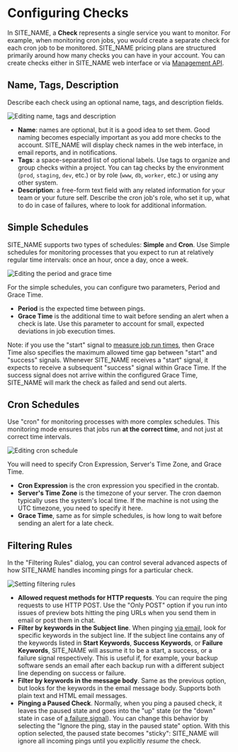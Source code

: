 # Configuring Checks

In SITE_NAME, a **Check** represents a single service you want to
monitor. For example, when monitoring cron jobs, you would create a separate check for
each cron job to be monitored. SITE_NAME pricing plans are structured primarily
around how many checks you can have in your account. You can create checks
either in SITE_NAME web interface or via [Management API](../api/).

## Name, Tags, Description

Describe each check using an optional name, tags, and description fields.

![Editing name, tags and description](IMG_URL/edit_name.png)

* **Name**: names are optional, but it is a good idea to set them.
Good naming becomes especially important as you add more checks to the
account. SITE_NAME will display check names in the web interface, in email reports,
and in notifications.
* **Tags**: a space-separated list of optional labels. Use tags to organize and group
checks within a project. You can tag checks by the environment
(`prod`, `staging`, `dev`, etc.) or by role (`www`, `db`, `worker`, etc.) or using
any other system.
* **Description**: a free-form text field with any related information for your team
or your future self. Describe the cron job's role, who set it up, what to do in
case of failures, where to look for additional information.

## Simple Schedules

SITE_NAME supports two types of schedules: **Simple** and **Cron**. Use Simple
schedules for monitoring processes that you expect to run at relatively regular time
intervals: once an hour, once a day, once a week.

![Editing the period and grace time](IMG_URL/edit_simple_schedule.png)

For the simple schedules, you can configure two parameters, Period and Grace Time.

* **Period** is the expected time between pings.
* **Grace Time** is the additional time to wait before sending an alert when a check
is late. Use this parameter to account for small, expected deviations in job
execution times.

Note: if you use the "start" signal to [measure job run times](../measuring_script_run_time/),
then Grace Time also specifies the maximum allowed time gap between "start" and
"success" signals. Whenever SITE_NAME receives a "start" signal, it expects to
receive a subsequent "success" signal within Grace Time. If the success signal does
not arrive within the configured Grace Time, SITE_NAME will mark the check as failed
and send out alerts.

## Cron Schedules

Use "cron" for monitoring processes with more complex schedules. This monitoring mode
ensures that jobs run **at the correct time**, and not just at correct time intervals.

![Editing cron schedule](IMG_URL/edit_cron_schedule.png)

You will need to specify Cron Expression, Server's Time Zone, and Grace Time.

* **Cron Expression** is the cron expression you specified in the crontab.
* **Server's Time Zone** is the timezone of your server. The cron daemon typically uses
the system's local time. If the machine is not using the UTC timezone, you need to
specify it here.
* **Grace Time**, same as for simple schedules, is how long to wait before sending an
alert for a late check.

## Filtering Rules

In the "Filtering Rules" dialog, you can control several advanced aspects of
how SITE_NAME handles incoming pings for a particular check.

![Setting filtering rules](IMG_URL/filtering_rules.png)

* **Allowed request methods for HTTP requests**. You can require the ping
requests to use HTTP POST. Use the "Only POST" option if you run into issues of
preview bots hitting the ping URLs when you send them in email or post them in chat.
* **Filter by keywords in the Subject line**. When pinging [via email](../email/),
look for specific keywords in the subject line. If the subject line contains any of
the keywords listed in **Start Keywords**, **Success Keywords**, or
**Failure Keywords**, SITE_NAME will assume it to be a start, a success, or a failure
signal respectively. This is useful if, for example, your backup software sends an
email after each backup run with a different subject line depending on success or
failure.
* **Filter by keywords in the message body**. Same as the previous option, but
looks for the keywords in the email message body. Supports both plain text and HTML
email messages.
* **Pinging a Paused Check**. Normally, when you ping a paused check, it leaves the
paused state and goes into the "up" state (or the "down" state
in case of [a failure signal](../signaling_failures/)).
You can change this behavior by selecting the "Ignore the ping, stay in
the paused state" option. With this option selected, the paused state becomes "sticky":
SITE_NAME will ignore all incoming pings until you explicitly *resume* the check.
